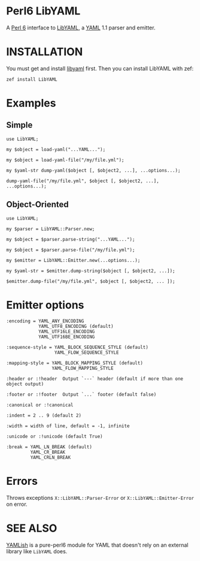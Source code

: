 # Perl6 LibYAML

A [Perl 6](https://perl6.org/) interface to
[LibYAML](http://pyyaml.org/wiki/LibYAML), a [YAML](http://yaml.org/)
1.1 parser and emitter.

# INSTALLATION

You must get and install [libyaml](http://pyyaml.org/wiki/LibYAML)
first.  Then you can install LibYAML with zef:

    zef install LibYAML

# Examples

## Simple

    use LibYAML;

    my $object = load-yaml("...YAML...");

    my $object = load-yaml-file("/my/file.yml");

    my $yaml-str dump-yaml($object [, $object2, ...], ...options...);

    dump-yaml-file("/my/file.yml", $object [, $object2, ...], ...options...);

## Object-Oriented

    use LibYAML;

    my $parser = LibYAML::Parser.new;

    my $object = $parser.parse-string("...YAML...");

    my $object = $parser.parse-file("/my/file.yml");

    my $emitter = LibYAML::Emitter.new(...options...);

    my $yaml-str = $emitter.dump-string($object [, $object2, ...]);

    $emitter.dump-file("/my/file.yml", $object [, $object2, ... ]);

# Emitter options

    :encoding = YAML_ANY_ENCODING
                YAML_UTF8_ENCODING (default)
                YAML_UTF16LE_ENCODING
                YAML_UTF16BE_ENCODING

    :sequence-style = YAML_BLOCK_SEQUENCE_STYLE (default)
                      YAML_FLOW_SEQUENCE_STYLE

    :mapping-style = YAML_BLOCK_MAPPING_STYLE (default)
                     YAML_FLOW_MAPPING_STYLE

    :header or :!header  Output `---` header (default if more than one object output)

    :footer or :!footer  Output `...` footer (default false)

    :canonical or :!canonical

    :indent = 2 .. 9 (default 2)

    :width = width of line, default = -1, infinite

    :unicode or :!unicode (default True)

    :break = YAML_LN_BREAK (default)
             YAML_CR_BREAK
             YAML_CRLN_BREAK

# Errors

Throws exceptions `X::LibYAML::Parser-Error` or
`X::LibYAML::Emitter-Error` on error.

# SEE ALSO

[YAMLish](https://github.com/Leont/yamlish) is a pure-perl6 module for
YAML that doesn't rely on an external library like `LibYAML` does.

